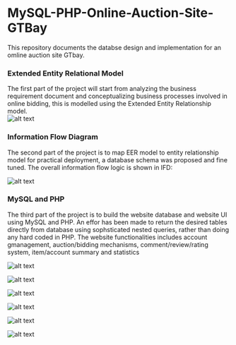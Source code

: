 # MySQL-PHP-Online-Auction-Site-GTBay
This repository documents the databse design and implementation for an omline auction site GTbay.

### Extended Entity Relational Model
The first part of the project will start from analyzing the business requirement document and conceptualizing business processes involved in online bidding, this is modelled using the Extended Entity Relationship model.  
![alt text](https://github.com/bigbagy/Databse-MySQL-PHP/blob/master/eer.png
)

### Information Flow Diagram
The second part of the project is to map EER model to entity relationship model for practical deployment, a database schema was proposed and fine tuned.  The overall information flow logic is shown in IFD:

![alt text](https://github.com/bigbagy/Databse-MySQL-PHP/blob/master/ifd.png
)

### MySQL and PHP
The third part of the project is to build the website database and website UI using MySQL and PHP.  An effor has been made to return the  desired tables directly from database using sophsticated nested queries, rather than doing any hard coded in PHP.  The website functionalities includes account gmanagement, auction/bidding mechanisms, comment/review/rating system, item/account summary and statistics

![alt text](https://github.com/bigbagy/Databse-MySQL-PHP/blob/master/ui/item%20search.png
)

![alt text](https://github.com/bigbagy/Databse-MySQL-PHP/blob/master/ui/search%20results.png
)

![alt text](https://github.com/bigbagy/Databse-MySQL-PHP/blob/master/ui/auction%20status.png
)

![alt text](https://github.com/bigbagy/Databse-MySQL-PHP/blob/master/ui/auction%20results.png
)

![alt text](https://github.com/bigbagy/Databse-MySQL-PHP/blob/master/ui/categorical%20report.png
)

![alt text](https://github.com/bigbagy/Databse-MySQL-PHP/blob/master/ui/user%20report.png
)
